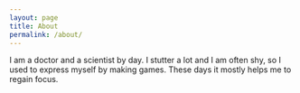 ```yaml
---
layout: page
title: About
permalink: /about/
---
```


I am a doctor and a scientist by day. 
I stutter a lot and I am often shy, so I used to express myself by making games. These days it mostly helps me to regain focus.
